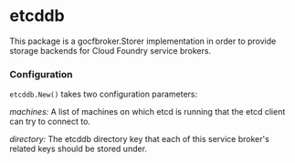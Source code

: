 # etcddb

This package is a gocfbroker.Storer implementation in order to provide storage
backends for Cloud Foundry service brokers.

### Configuration

`etcddb.New()` takes two configuration parameters:

*machines:* A list of machines on which etcd is running that the etcd client
can try to connect to.

*directory:* The etcddb directory key that each of this service broker's related keys
should be stored under.
